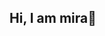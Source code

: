 ## Hi, I am mira👋

<!--
**miraalbareki/miraalbareki** is a ✨ _special_ ✨ repository because its `README.md` (this file) appears on your GitHub profile.

- 🔭 I'm currently working on implementing a small web page as part of my self-improvement in web development skills.
- 🌱 I’m currently learning : C, C++, HTML, CSS and JavaScript.

-->
